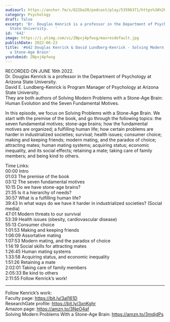 ```yaml
---
audiourl: https://anchor.fm/s/822ba20/podcast/play/53596371/https%3A%2F%2Fd3ctxlq1ktw2nl.cloudfront.net%2Fstaging%2F2022-5-16%2F45f815b8-0e97-a231-de1c-0471ab2134d5.m4a
category: Psychology
draft: false
excerpt: 'Dr. Douglas Kenrick is a professor in the Department of Psychology at Arizona
  State University.   '
id: '642'
image: https://i.ytimg.com/vi/ZNpvj4pfwsg/maxresdefault.jpg
publishDate: 2022-06-23
title: '#642 Douglas Kenrick & David Lundberg-Kenrick - Solving Modern Problems with
  a Stone-Age Brain'
youtubeid: ZNpvj4pfwsg
---
```

<div class="timelinks">

RECORDED ON JUNE 16th 2022.  
Dr. Douglas Kenrick is a professor in the Department of Psychology at Arizona State University.   
David E. Lundberg-Kenrick is Program Manager of Psychology at Arizona State University.  
They are both authors of Solving Modern Problems with a Stone-Age Brain: Human Evolution and the Seven Fundamental Motives.

In this episode, we focus on Solving Problems with a Stone-Age Brain. We start with the premise of the book, and go through the following topics: the seven fundamental motives; stone-age brains; how the fundamental motives are organized; a fulfilling human life; how certain problems are harder in industrialized societies; survival; health issues; consumer choice; making and keeping friends; modern mating, and the paradox of choice; attracting mates; human mating systems; acquiring status; economic inequality, and its social effects; retaining a mate; taking care of family members; and being kind to others.

Time Links:  
<time>00:00</time> Intro  
<time>01:03</time> The premise of the book  
<time>03:12</time> The seven fundamental motives  
<time>10:15</time> Do we have stone-age brains?  
<time>21:35</time> Is it a hierarchy of needs?  
<time>30:57</time> What is a fulfilling human life?  
<time>39:43</time> In what ways do we have it harder in industrialized societies? (Social media)  
<time>47:01</time> Modern threats to our survival  
<time>53:39</time> Health issues (obesity, cardiovascular disease)  
<time>55:13</time> Consumer choice  
<time>1:01:53</time> Making and keeping friends  
<time>1:06:09</time> Assortative mating  
<time>1:07:53</time> Modern mating, and the paradox of choice  
<time>1:14:19</time> Social skills for attracting mates  
<time>1:26:45</time> Human mating systems  
<time>1:33:58</time> Acquiring status, and economic inequality  
<time>1:51:26</time> Retaining a mate  
<time>2:02:01</time> Taking care of family members  
<time>2:05:33</time> Be kind to others  
<time>2:11:55</time> Follow Kenrick’s work!

---

Follow Kenrick’s work:  
Faculty page: https://bit.ly/3aI161D  
ResearchGate profile: https://bit.ly/3xnKghr  
Amazon page: https://amzn.to/3NeO4af  
Solving Modern Problems With a Stone-Age Brain: https://amzn.to/3mdjdPs
</div>

